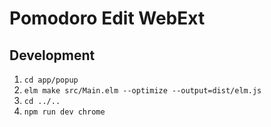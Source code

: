 # Pomodoro Edit WebExt

## Development

1. `cd app/popup`
1. `elm make src/Main.elm --optimize --output=dist/elm.js`
1. `cd ../..`
1. `npm run dev chrome`